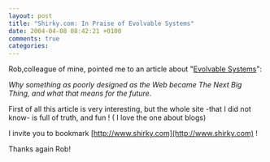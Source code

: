 ```yaml
---
layout: post
title: "Shirky.com: In Praise of Evolvable Systems"
date: 2004-04-08 08:42:21 +0100
comments: true
categories:
---
```


Rob,colleague of mine, pointed me to an article about "[Evolvable Systems](http://www.shirky.com/writings/evolve.html)":

*Why something as poorly designed as the Web became The Next Big Thing, and what that means for the future*.

First of all this article is very interesting, but the whole site -that I did not know- is full of truth, and fun ! ( I love the one about blogs)

I invite you to bookmark [http://www.shirky.com](http://www.shirky.com) !

Thanks again Rob!
